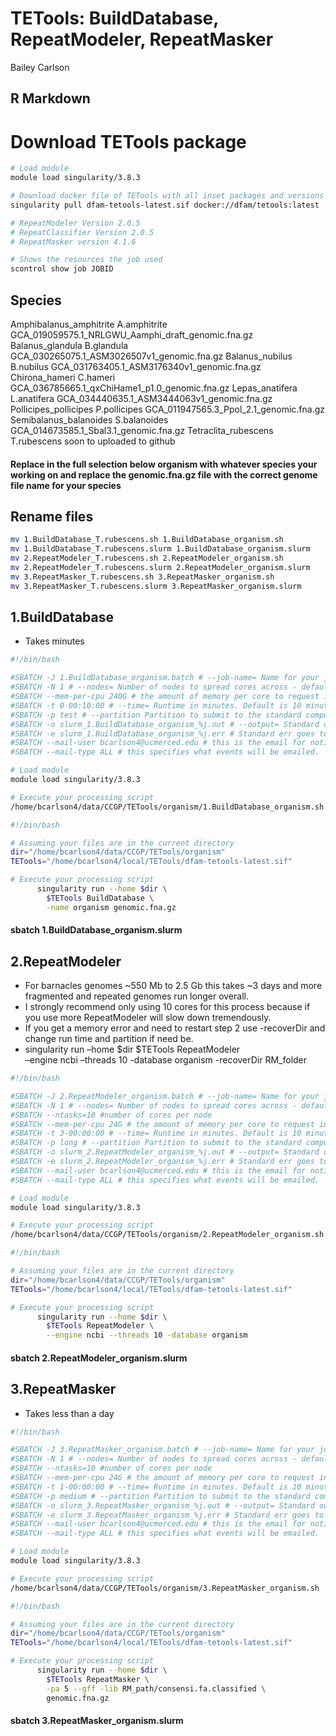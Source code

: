 TETools: BuildDatabase, RepeatModeler, RepeatMasker
================
Bailey Carlson

## R Markdown

# Download TETools package

``` bash
# Load module
module load singularity/3.8.3

# Download docker file of TETools with all inset packages and versions
singularity pull dfam-tetools-latest.sif docker://dfam/tetools:latest

# RepeatModeler Version 2.0.5
# RepeatClassifier Version 2.0.5
# RepeatMasker version 4.1.6

# Shows the resources the job used
scontrol show job JOBID
```

## Species

Amphibalanus_amphitrite A.amphitrite
GCA_019059575.1_NRLGWU_Aamphi_draft_genomic.fna.gz Balanus_glandula
B.glandula GCA_030265075.1_ASM3026507v1_genomic.fna.gz Balanus_nubilus
B.nubilus GCA_031763405.1_ASM3176340v1_genomic.fna.gz Chirona_hameri
C.hameri GCA_036785665.1_qxChiHame1_p1.0_genomic.fna.gz Lepas_anatifera
L.anatifera GCA_034440635.1_ASM3444063v1_genomic.fna.gz
Pollicipes_pollicipes P.pollicipes
GCA_011947565.3_Ppol_2.1_genomic.fna.gz Semibalanus_balanoides
S.balanoides GCA_014673585.1_Sbal3.1_genomic.fna.gz Tetraclita_rubescens
T.rubescens soon to uploaded to github

#### Replace in the full selection below organism with whatever species your working on and replace the genomic.fna.gz file with the correct genome file name for your species

## Rename files

``` bash
mv 1.BuildDatabase_T.rubescens.sh 1.BuildDatabase_organism.sh
mv 1.BuildDatabase_T.rubescens.slurm 1.BuildDatabase_organism.slurm 
mv 2.RepeatModeler_T.rubescens.sh 2.RepeatModeler_organism.sh 
mv 2.RepeatModeler_T.rubescens.slurm 2.RepeatModeler_organism.slurm 
mv 3.RepeatMasker_T.rubescens.sh 3.RepeatMasker_organism.sh 
mv 3.RepeatMasker_T.rubescens.slurm 3.RepeatMasker_organism.slurm 
```

## 1.BuildDatabase

- Takes minutes

``` bash
#!/bin/bash

#SBATCH -J 1.BuildDatabase_organism.batch # --job-name= Name for your job.
#SBATCH -N 1 # --nodes= Number of nodes to spread cores across - default is 1.
#SBATCH --mem-per-cpu 240G # the amount of memory per core to request in MB.
#SBATCH -t 0-00:10:00 # --time= Runtime in minutes. Default is 10 minutes.
#SBATCH -p test # --partition Partition to submit to the standard compute node.
#SBATCH -o slurm_1.BuildDatabase_organism_%j.out # --output= Standard out goes to this file.
#SBATCH -e slurm_1.BuildDatabase_organism_%j.err # Standard err goes to this file.
#SBATCH --mail-user bcarlson4@ucmerced.edu # this is the email for notifications.
#SBATCH --mail-type ALL # this specifies what events will be emailed.

# Load module
module load singularity/3.8.3

# Execute your processing script
/home/bcarlson4/data/CCGP/TETools/organism/1.BuildDatabase_organism.sh
```

``` bash
#!/bin/bash

# Assuming your files are in the current directory
dir="/home/bcarlson4/data/CCGP/TETools/organism"
TETools="/home/bcarlson4/local/TETools/dfam-tetools-latest.sif"

# Execute your processing script
      singularity run --home $dir \
        $TETools BuildDatabase \
        -name organism genomic.fna.gz
```

#### sbatch 1.BuildDatabase_organism.slurm

## 2.RepeatModeler

- For barnacles genomes ~550 Mb to 2.5 Gb this takes ~3 days and more
  fragmented and repeated genomes run longer overall.
- I strongly recommend only using 10 cores for this process because if
  you use more RepeatModeler will slow down tremendously.
- If you get a memory error and need to restart step 2 use -recoverDir
  and change run time and partition if need be.
- singularity run –home \$dir \$TETools RepeatModeler  
  –engine ncbi –threads 10 -database organism -recoverDir RM_folder

``` bash
#!/bin/bash

#SBATCH -J 2.RepeatModeler_organism.batch # --job-name= Name for your job.
#SBATCH -N 1 # --nodes= Number of nodes to spread cores across - default is 1.
#SBATCH --ntasks=10 #number of cores per node
#SBATCH --mem-per-cpu 24G # the amount of memory per core to request in MB.
#SBATCH -t 3-00:00:00 # --time= Runtime in minutes. Default is 10 minutes.
#SBATCH -p long # --partition Partition to submit to the standard compute node.
#SBATCH -o slurm_2.RepeatModeler_organism_%j.out # --output= Standard out goes to this file.
#SBATCH -e slurm_2.RepeatModeler_organism_%j.err # Standard err goes to this file.
#SBATCH --mail-user bcarlson4@ucmerced.edu # this is the email for notifications.
#SBATCH --mail-type ALL # this specifies what events will be emailed.

# Load module
module load singularity/3.8.3

# Execute your processing script
/home/bcarlson4/data/CCGP/TETools/organism/2.RepeatModeler_organism.sh
```

``` bash
#!/bin/bash

# Assuming your files are in the current directory
dir="/home/bcarlson4/data/CCGP/TETools/organism"
TETools="/home/bcarlson4/local/TETools/dfam-tetools-latest.sif"

# Execute your processing script
      singularity run --home $dir \
        $TETools RepeatModeler \
        --engine ncbi --threads 10 -database organism
```

#### sbatch 2.RepeatModeler_organism.slurm

## 3.RepeatMasker

- Takes less than a day

``` bash
#!/bin/bash

#SBATCH -J 3.RepeatMasker_organism.batch # --job-name= Name for your job.
#SBATCH -N 1 # --nodes= Number of nodes to spread cores across - default is 1.
#SBATCH --ntasks=10 #number of cores per node
#SBATCH --mem-per-cpu 24G # the amount of memory per core to request in MB.
#SBATCH -t 1-00:00:00 # --time= Runtime in minutes. Default is 10 minutes.
#SBATCH -p medium # --partition Partition to submit to the standard compute node.
#SBATCH -o slurm_3.RepeatMasker_organism_%j.out # --output= Standard out goes to this file.
#SBATCH -e slurm_3.RepeatMasker_organism_%j.err # Standard err goes to this file.
#SBATCH --mail-user bcarlson4@ucmerced.edu # this is the email for notifications.
#SBATCH --mail-type ALL # this specifies what events will be emailed.

# Load module
module load singularity/3.8.3

# Execute your processing script
/home/bcarlson4/data/CCGP/TETools/organism/3.RepeatMasker_organism.sh
```

``` bash
#!/bin/bash

# Assuming your files are in the current directory
dir="/home/bcarlson4/data/CCGP/TETools/organism"
TETools="/home/bcarlson4/local/TETools/dfam-tetools-latest.sif"

# Execute your processing script
      singularity run --home $dir \
        $TETools RepeatMasker \
        -pa 5 --gff -lib RM_path/consensi.fa.classified \
        genomic.fna.gz
```

#### sbatch 3.RepeatMasker_organism.slurm
